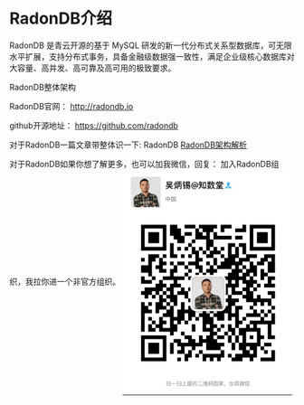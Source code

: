 # RadonDB介绍

RadonDB 是青云开源的基于 MySQL 研发的新一代分布式关系型数据库，可无限水平扩展，支持分布式事务，具备金融级数据强一致性，满足企业级核心数据库对大容量、高并发、高可靠及高可用的极致要求。

RadonDB整体架构

RadonDB官网： http://radondb.io

github开源地址： https://github.com/radondb


对于RadonDB一篇文章带整体识一下: RadonDB [RadonDB架构解析](http://wubx.net/radondb/)

对于RadonDB如果你想了解更多，也可以加我微信，回复： 加入RadonDB组织，我拉你进一个非官方组织。
<img src="image/wubx.jpeg" width="300" height="400" align="center">
